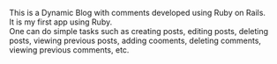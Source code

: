 This is a Dynamic Blog with comments developed using Ruby on Rails.<br>
It is my first app using Ruby.<br>
One can do simple tasks such as creating posts, editing posts, deleting posts, viewing previous posts, adding cooments, deleting comments, viewing previous comments, etc.
